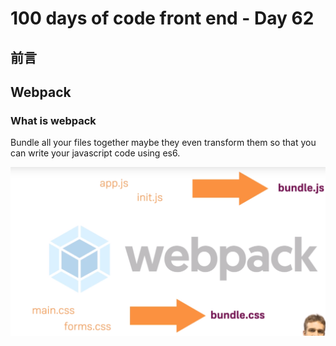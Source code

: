 # 100 days of code front end - Day 62
## 前言
## Webpack
### What is webpack
Bundle all your files together maybe they even transform them so that you can write your javascript code using es6.

![](2019-12-16-21-11-18.png)